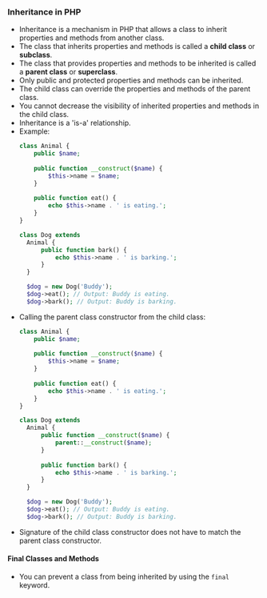 ### Inheritance in PHP
- Inheritance is a mechanism in PHP that allows a class to inherit properties and methods from another class.
- The class that inherits properties and methods is called a **child class** or **subclass**.
- The class that provides properties and methods to be inherited is called a **parent class** or **superclass**.
- Only public and protected properties and methods can be inherited.
- The child class can override the properties and methods of the parent class.
- You cannot decrease the visibility of inherited properties and methods in the child class.
- Inheritance is a 'is-a' relationship.
- Example:
  ```php
  class Animal {
      public $name;
      
      public function __construct($name) {
          $this->name = $name;
      }
      
      public function eat() {
          echo $this->name . ' is eating.';
      }
  }
  
  class Dog extends
    Animal {
        public function bark() {
            echo $this->name . ' is barking.';
        }
    }
  
    $dog = new Dog('Buddy');
    $dog->eat(); // Output: Buddy is eating.
    $dog->bark(); // Output: Buddy is barking.
    ```
- Calling the parent class constructor from the child class:
  ```php
  class Animal {
      public $name;
      
      public function __construct($name) {
          $this->name = $name;
      }
      
      public function eat() {
          echo $this->name . ' is eating.';
      }
  }
  
  class Dog extends
    Animal {
        public function __construct($name) {
            parent::__construct($name);
        }
        
        public function bark() {
            echo $this->name . ' is barking.';
        }
    }
  
    $dog = new Dog('Buddy');
    $dog->eat(); // Output: Buddy is eating.
    $dog->bark(); // Output: Buddy is barking.
    ```
- Signature of the child class constructor does not have to match the parent class constructor.

#### Final Classes and Methods
- You can prevent a class from being inherited by using the `final` keyword.
